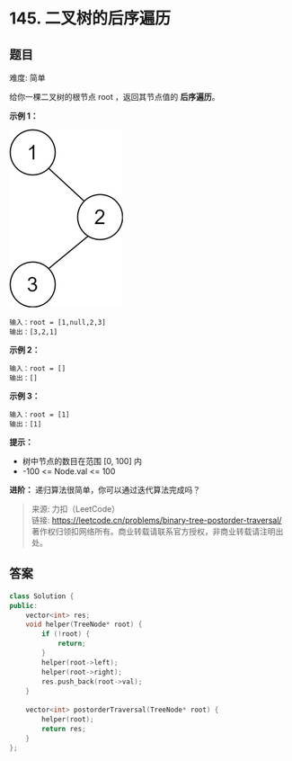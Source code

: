 # 145. 二叉树的后序遍历

## 题目

难度: 简单

给你一棵二叉树的根节点 root ，返回其节点值的 **后序遍历**。

**示例 1：**

![](image/image-20231022190458047.png)

```
输入：root = [1,null,2,3]
输出：[3,2,1]

```

**示例 2：**

```
输入：root = []
输出：[]

```

**示例 3：**

```
输入：root = [1]
输出：[1]

```

**提示：**

- 树中节点的数目在范围 [0, 100] 内
- -100 <= Node.val <= 100

**进阶：** 递归算法很简单，你可以通过迭代算法完成吗？

> 来源: 力扣（LeetCode）  
> 链接: <https://leetcode.cn/problems/binary-tree-postorder-traversal/>  
> 著作权归领扣网络所有。商业转载请联系官方授权，非商业转载请注明出处。

## 答案

```c++
class Solution {
public:
    vector<int> res;
    void helper(TreeNode* root) {
        if (!root) {
            return;
        }
        helper(root->left);
        helper(root->right);
        res.push_back(root->val);
    }

    vector<int> postorderTraversal(TreeNode* root) {
        helper(root);
        return res;
    }
};
```
